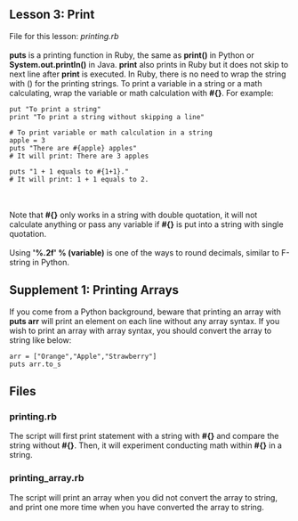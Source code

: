 ## Lesson 3: Print
File for this lesson: <i>printing.rb</i>
<br><br>
<b>puts</b> is a printing function in Ruby, the same as <b>print()</b> in Python or <b>System.out.println()</b> in Java. <b>print</b> also prints in Ruby but it does not skip to next line after <b>print</b> is executed. In Ruby, there is no need to wrap the string with () for the printing strings. To print a variable in a string or a math calculating, wrap the variable or math calculation with <b>#{}</b>. For example:

```
put "To print a string"
print "To print a string without skipping a line"

# To print variable or math calculation in a string
apple = 3
puts "There are #{apple} apples"
# It will print: There are 3 apples

puts "1 + 1 equals to #{1+1}."
# It will print: 1 + 1 equals to 2.
```

<br><br>
Note that <b>#{}</b> only works in a string with double quotation, it will not calculate anything or pass any variable if <b>#{}</b> is put into a string with single quotation.
<br><br>
Using <b>'%.2f' % (variable)</b> is one of the ways to round decimals, similar to F-string in Python.

## Supplement 1: Printing Arrays
If you come from a Python background, beware that printing an array with <b>puts arr</b> will print an element on each line without any array syntax. If you wish to print an array with array syntax, you should convert the array to string like below:

```
arr = ["Orange","Apple","Strawberry"]
puts arr.to_s
```

## Files
### printing.rb
The script will first print statement with a string with <b>#{}</b> and compare the string without <b>#{}</b>. Then, it will experiment conducting math within <b>#{}</b> in a string.

### printing_array.rb
The script will print an array when you did not convert the array to string, and print one more time when you have converted the array to string.